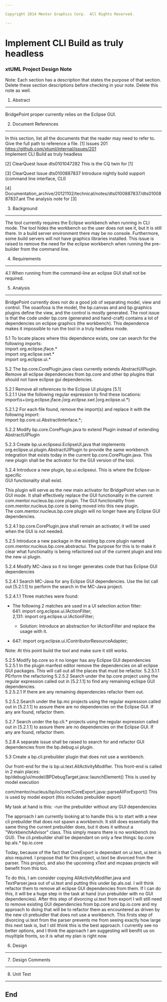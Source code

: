 ```yaml
---

Copyright 2014 Mentor Graphics Corp.  All Rights Reserved.

---
```


# Implement CLI Build as truly headless
### xtUML Project Design Note


Note: Each section has a description that states the purpose of that section.
Delete these section descriptions before checking in your note.  Delete this
note as well.

1. Abstract
-----------
BridgePoint proper currently relies on the Eclipse GUI.  

2. Document References
----------------------
In this section, list all the documents that the reader may need to refer to.
Give the full path to reference a file.
[1] Issues 201  
https://github.com/xtuml/internal/issues/201  
Implement CLI Build as truly headless

[2] ClearQuest Issue dts0101047282
This is the CQ twin for [1]

[3] ClearQuest Issue dts0100887837
Introduce nightly build support (command line interface, CLI)

[4] <svn>Documentation_archive/20121102/technical/notes/dts0100887837/dts0100887837.ant
The analysis note for [3]

3. Background
-------------
The tool currently requires the Eclipse workbench when running in CLI mode. 
The tool hides the workbench so the user does not see it, but it is still there. 
In a build server environment there may be no console. Furthermore, some build 
servers will not have graphics libraries installed. This issue is raised to 
remove the need for the eclipse workbench when running the pre-builder from 
the command line.

4. Requirements
---------------
4.1 When running from the command-line an eclipse GUI shall not be required.

5. Analysis
-----------
BridgePoint currently does not do a good job of separating model, view and 
control.  The ooaofooa is the model, the bp.canvas and and bp.graphics plugins
define the view, and the control is mostly generated.  The root issue is that 
the code under bp.core (generated and hand-craft) contains a lot of 
dependencies on eclipse graphics (the workbench).  This dependence makes it 
impossible to run the tool in a truly headless mode.   

5.1 To locate places where this dependence exists, one can search for the 
following imports:  
import org.eclipse.jface.*  
import org.eclipse.swt.*  
import org.eclipse.ui.*  

5.2 The bp.core.CorePlugin.java class currently extends AbstractUIPlugin. 
Remove all eclipse dependencies from bp.core and other bp plugins that should
not have eclipse gui dependencies.


5.2.1 Remove all references to the Eclipse UI pluigns [5.1]  
5.2.1.1 Use the following regular expression to find these locations:
import\s+(org\.eclipse\.jface.*|org\.eclipse\.swt.*|org\.eclipse\.ui.*)

5.2.1.2 For each file found, remove the import(s) and replace it with the 
following import:  
import bp.core.ui.AbstractInterface.*;

5.2.2 Modify bp.core.CorePlugin.java to extend Plugin instead of extending 
AbstractUIPlugin

5.2.3 Create bp.ui.eclipseui.EclipseUI.java that implements 
org.eclipse.ui.plugin.AbstractUIPlugin to provide the same workbench 
integration that exists today in the current bp.core.CorePlugin.java.  This 
new plugin shall be the activator for the GUI version of the tool.

5.2.4 Introduce a new plugin, bp.ui.eclipseui.  This is where the Eclipse-specific  
GUI functionality shall exist.  

This plugin will serve as the new main activator for BridgePoint when run in 
GUI mode.  It shall effectively replace the GUI functionality in the current
com.mentor.nucleus.bp.core plugin.  The GUI functionality from 
com.mentor.nucleus.bp.core is being moved into this new plugin.  
The com.mentor.nucleus.bp.core plugin will no longer have any Eclipse GUI
dependencies.

5.2.4.1  bp.core.CorePlugin.java shall remain an activator, it will be used when
the GUI is not needed. 

5.2.5 Introduce a new package in the existing bp.core plugin named
com.mentor.nucleus.bp.core.abstractui.  The purpose for this is to make it
clear what functionality is being refactored out of the current plugin 
and into the new ui plugin.

5.2.4 Modify MC-Java so it no longer generates code that has Eclipse GUI 
dependencies

5.2.4.1 Search MC-Java for any Eclipse GUI dependencies.  Use the list call out 
[5.2.1.1] to perform the search in the MC-Java project.

5.2.4.1.1 Three matches were found:

  * The following 2 matches are used in a UI selection action filter:  
641: import org.eclipse.ui.IActionFilter;  
2,131: import org.eclipse.ui.IActionFilter;  
	
    * Solution: Introduce an abstraction for IActionFilter and replace the usage 
with it.
	
  * 647: import org.eclipse.ui.IContributorResourceAdapter;  


Note: At this point build the tool and make sure it still works.


5.2.5 Modify bp.core so it no longer has any Eclipse GUI dependencies
5.2.5.1 In the plugin manfest editor remove the dependencies on all eclipse GUI
packages.  This will call out all the places that must be refactor.
5.2.5.1.1 PErform the refactoring
5.2.5.2 Search under the bp.core project using the regular expression called out 
in [5.2.1.1] to find any remaining eclispe GUI dependencies.  
5.2.5.2.1 If there are any remaining dependencies refactor them out.

5.2.5.2.Search under the bp.mc projects using the regular expression called out in
[5.2.1.1] to assure there are no dependencies on the Eclipse GUI.  If any are 
found, refactor them.

5.2.7 Search under the bp.cli.* projects using the regular expression called out 
in [5.2.1.1] to assure there are no dependencies on the Eclipse GUI.  If any are 
found, refactor them.

5.2.8 A separate issue shall be raised to search for and refactor GUI dependencies 
from the bp.debug.ui plugin.   


5.3 Create a bp.cli.prebuilder plugin that does not use a workbench.

Our front-end for the is bp.ui.text.AllActivityModifier.   This front-end is 
called in 2 main places:  
bp/debug/ui/model/BPDebugTarget.java::launchElement()
This is used by model execution

com/mentor/nucleus/bp/io/core/CoreExport.java::parseAllForExport()
This is used by model export (this includes prebuilder export)

My task at hand is this:
-run the prebuilder without any GUI dependencies

The approach I am currently looking at to handle this is to start with a new 
cli prebuilder that does not spawn a workbench.
It still does essentially the same thing the current prebuilder does, but it 
does it without a "WorkbenchAdvisor" class.  This simply means there is no
workbench (no GUI).  The cli.prebuilder shall be dependant on only a few things:
bp.core
bp.als.*
bp.io.core

Today, because of the fact that CoreExport is dependant on ui.text, ui.text is
also required.  I propose that for this project, ui.text be divorced from the
parser. This project, and also the upcoming xText and mcpaas projects
will benefit from this too.   

To do this, I am consider copying AllActivityModifier.java and TextParser.java
out of ui.text and putting this under bp.als.oal.   I will think refactor them
to remove all eclipse GUI dependencies from them.   If I can do this, it will 
be a huge step in the task at hand (run prebuilder with no GUI dependencies).
After this step of divorcing ui.text from export I will still need to 
remove existing GUI dependencies from bp.core and bp.io.core and my approach 
to doing that will be to refactor them as encountered as driven by the new 
cli prebuidler that does not use a workbench.  This firsts step of divorcing 
ui.text from the parser prevents me from seeing exactly how large this next task
is, but I stil lthink this is the best approach.  I currently see no better 
options, and I think the approach I am suggesting will benifit us on muyltiple
fronts, so it is what my plan is right now.





6. Design
---------


7. Design Comments
------------------

8. Unit Test
------------

End
---

